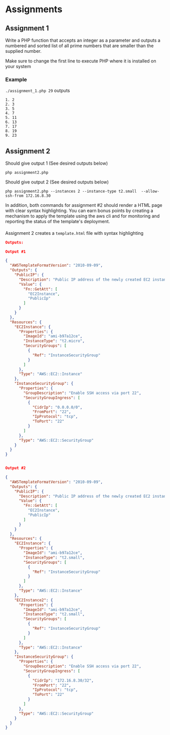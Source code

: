 # Assignments
## Assignment 1
Write a PHP function that accepts an integer as a parameter and
outputs a numbered and sorted list of all prime numbers that are
smaller than the supplied number.

Make sure to change the first line to execute PHP where it is
installed on your system

### Example
` ./assignment_1.php 29 ` outputs

``` 
1. 2
2. 3
3. 5
4. 7
5. 11
6. 13
7. 17
8. 19
9. 23 
```

## Assignment 2
Should give output 1 (See desired outputs below)

`php assignment2.php`
 
Should give output 2 (See desired outputs below)

`php assignment2.php --instances 2 --instance-type t2.small 
  --allow-ssh-from 172.16.8.30`
 
In addition, both commands for assignment #2 should render a 
HTML page with clear syntax highlighting. You can earn bonus 
points by creating a mechanism to apply the template using 
the aws cli and for monitoring and reporting the status of 
the template's deployment.

####
Assignment 2 creates a `template.html` file with syntax highlighting

```json
Outputs:

Output #1

{
  "AWSTemplateFormatVersion": "2010-09-09",
  "Outputs": {
    "PublicIP": {
      "Description": "Public IP address of the newly created EC2 instance",
      "Value": {
        "Fn::GetAtt": [
          "EC2Instance",
          "PublicIp"
        ]
      }
    }
  },
  "Resources": {
    "EC2Instance": {
      "Properties": {
        "ImageId": "ami-b97a12ce",
        "InstanceType": "t2.micro",
        "SecurityGroups": [
          {
            "Ref": "InstanceSecurityGroup"
          }
        ]
      },
      "Type": "AWS::EC2::Instance"
    },
    "InstanceSecurityGroup": {
      "Properties": {
        "GroupDescription": "Enable SSH access via port 22",
        "SecurityGroupIngress": [
          {
            "CidrIp": "0.0.0.0/0",
            "FromPort": "22",
            "IpProtocol": "tcp",
            "ToPort": "22"
          }
        ]
      },
      "Type": "AWS::EC2::SecurityGroup"
    }
  }
}


Output #2

{
  "AWSTemplateFormatVersion": "2010-09-09",
  "Outputs": {
    "PublicIP": {
      "Description": "Public IP address of the newly created EC2 instance",
      "Value": {
        "Fn::GetAtt": [
          "EC2Instance",
          "PublicIp"
        ]
      }
    }
  },
  "Resources": {
    "EC2Instance": {
      "Properties": {
        "ImageId": "ami-b97a12ce",
        "InstanceType": "t2.small",
        "SecurityGroups": [
          {
            "Ref": "InstanceSecurityGroup"
          }
        ]
      },
      "Type": "AWS::EC2::Instance"
    },
    "EC2Instance2": {
      "Properties": {
        "ImageId": "ami-b97a12ce",
        "InstanceType": "t2.small",
        "SecurityGroups": [
          {
            "Ref": "InstanceSecurityGroup"
          }
        ]
      },
      "Type": "AWS::EC2::Instance"
    },
    "InstanceSecurityGroup": {
      "Properties": {
        "GroupDescription": "Enable SSH access via port 22",
        "SecurityGroupIngress": [
          {
            "CidrIp": "172.16.8.30/32",
            "FromPort": "22",
            "IpProtocol": "tcp",
            "ToPort": "22"
          }
        ]
      },
      "Type": "AWS::EC2::SecurityGroup"
    }
  }
}
```
